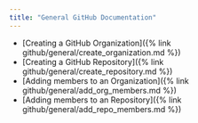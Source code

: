 ```yaml
---
title: "General GitHub Documentation"
---
```


* [Creating a GitHub Organization]({% link github/general/create_organization.md %})
* [Creating a GitHub Repository]({% link github/general/create_repository.md %})
* [Adding members to an Organization]({% link github/general/add_org_members.md %})
* [Adding members to an Repository]({% link github/general/add_repo_members.md %})
